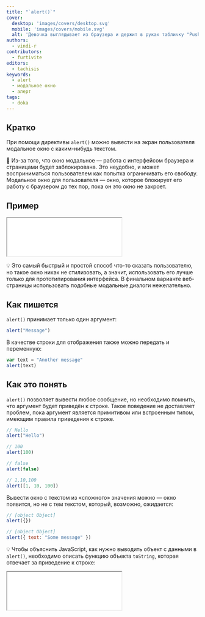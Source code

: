 ```yaml
---
title: "`alert()`"
cover:
  desktop: 'images/covers/desktop.svg'
  mobile: 'images/covers/mobile.svg'
  alt: 'Девочка выглядывает из браузера и держит в руках табличку "Push me"'
authors:
  - vindi-r
contributors:
  - furtivite
editors:
  - tachisis
keywords:
  - alert
  - модальное окно
  - алерт
tags:
  - doka
---
```


## Кратко

При помощи директивы `alert()` можно вывести на экран пользователя модальное окно с каким-нибудь текстом.

🤖 Из-за того, что окно модальное — работа с интерфейсом браузера и страницами будет заблокирована. Это неудобно, и может восприниматься пользователем как попытка ограничивать его свободу. Модальное окно для пользователя — окно, которое блокирует его работу с браузером до тех пор, пока он это окно не закроет.

## Пример

<iframe title="Название — alert() — Дока" src="demos/vindi-r-qvVgoW/" height="100" sandbox></iframe>

💡 Это самый быстрый и простой способ что-то сказать пользователю, но такое окно никак не стилизовать, а значит, использовать его лучше только для прототипирования интерфейса. В финальном варианте веб-страницы использовать подобные модальные диалоги нежелательно.

## Как пишется

`alert()` принимает только один аргумент:

```js
alert("Message")
```

В качестве строки для отображения также можно передать и переменную:

```js
var text = "Another message"
alert(text)
```

## Как это понять

`alert()` позволяет вывести любое сообщение, но необходимо помнить, что аргумент будет приведён к строке. Такое поведение не доставляет проблем, пока аргумент является примитивом или встроенным типом, имеющим правила приведения к строке.

```js
// Hello
alert("Hello")

// 100
alert(100)

// false
alert(false)

// 1,10,100
alert([1, 10, 100])
```

Вывести окно с текстом из «сложного» значения можно — окно появится, но не с тем текстом, который, возможно, ожидается:

```js
// [object Object]
alert({})

// [object Object]
alert({ text: "Some message" })
```

💡 Чтобы объяснить JavaScript, как нужно выводить объект с данными в `alert()`, необходимо описать функцию объекта `toString`, которая отвечает за приведение к строке:

<iframe title="Название — alert() — Дока" src="demos/vindi-r-YgEgzN/" height="100" sandbox></iframe>
